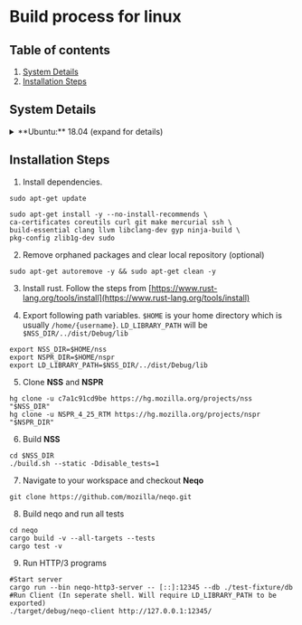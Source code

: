 # Build process for linux

## Table of contents

1. [System Details](#system-details)
2. [Installation Steps](#installation-steps)

## System Details

<details>
  <summary>**Ubuntu:** 18.04 (expand for details)</summary>
```shell
rustup show
```

```output
Default host: x86_64-unknown-linux-gnu
rustup home:  /home/akshay/.rustup

installed toolchains
--------------------

stable-x86_64-unknown-linux-gnu
nightly-2020-04-22-x86_64-unknown-linux-gnu
nightly-x86_64-unknown-linux-gnu

installed targets for active toolchain
--------------------------------------

wasm32-unknown-unknown
x86_64-unknown-linux-gnu

active toolchain
----------------

stable-x86_64-unknown-linux-gnu (default)
rustc 1.41.0 (5e1a79984 2020-01-27)
```

```shell
rustup --version
```

```output
rustup 1.21.1 (7832b2ebe 2019-12-20)
```

```shell
rustc --version
```

```output
rustc 1.41.0 (5e1a79984 2020-01-27)
```

```shell
cargo --version
```

```output
cargo 1.41.0 (626f0f40e 2019-12-03)
```

```shell
rustfmt --version
```

```output
rustfmt 1.4.11-stable (1838235 2019-12-03)
```

```shell
cargo clippy --version
```

```output
clippy 0.0.212 (69f99e7 2019-12-14)
```
</details>

## Installation Steps

1. Install dependencies.

```shell
sudo apt-get update
```

```shell
sudo apt-get install -y --no-install-recommends \
ca-certificates coreutils curl git make mercurial ssh \
build-essential clang llvm libclang-dev gyp ninja-build \
pkg-config zlib1g-dev sudo
```

2. Remove orphaned packages and clear local repository (optional)

```shell
sudo apt-get autoremove -y && sudo apt-get clean -y
```

3. Install rust. Follow the steps from [https://www.rust-lang.org/tools/install](https://www.rust-lang.org/tools/install)

4. Export following path variables. `$HOME` is your home directory which is usually `/home/{username}`. `LD_LIBRARY_PATH` will be `$NSS_DIR/../dist/Debug/lib`

```shell
export NSS_DIR=$HOME/nss
export NSPR_DIR=$HOME/nspr
export LD_LIBRARY_PATH=$NSS_DIR/../dist/Debug/lib
```

5. Clone **NSS** and **NSPR**

```shell
hg clone -u c7a1c91cd9be https://hg.mozilla.org/projects/nss "$NSS_DIR"
hg clone -u NSPR_4_25_RTM https://hg.mozilla.org/projects/nspr "$NSPR_DIR"
```

6. Build **NSS**

```shell
cd $NSS_DIR
./build.sh --static -Ddisable_tests=1
```

7. Navigate to your workspace and checkout **Neqo**

```shell
git clone https://github.com/mozilla/neqo.git
```

8. Build neqo and run all tests

```shell
cd neqo
cargo build -v --all-targets --tests
cargo test -v
```

9. Run HTTP/3 programs

```shell
#Start server
cargo run --bin neqo-http3-server -- [::]:12345 --db ./test-fixture/db
#Run Client (In seperate shell. Will require LD_LIBRARY_PATH to be exported)
./target/debug/neqo-client http://127.0.0.1:12345/
```
